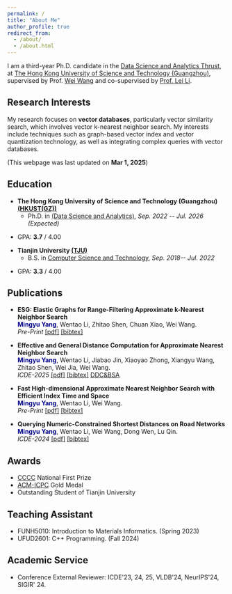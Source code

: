 ```yaml
---
permalink: /
title: "About Me"
author_profile: true
redirect_from: 
  - /about/
  - /about.html
---
```

I am a third-year Ph.D. candidate in the [Data Science and Analytics Thrust](https://dsa.hkust-gz.edu.cn), at [The Hong Kong University of Science and Technology (Guangzhou)](https://www.hkust-gz.edu.cn/), supervised by Prof. [Wei Wang](http://wei-wang.net) and co-supervised by [Prof. Lei Li](https://sites.google.com/view/leili).


## Research Interests
My research focuses on **vector databases**, particularly vector similarity search, which involves vector k-nearest neighbor search. My interests include techniques such as graph-based vector index and vector quantization technology, as well as integrating complex queries with vector databases.

(This webpage was last updated on **Mar 1, 2025**)


## Education
* **The Hong Kong University of Science and Technology (Guangzhou) [(HKUST(GZ))](https://www.hkust-gz.edu.cn/)**
  * Ph.D. in [(Data Science and Analytics)](https://dsa.hkust-gz.edu.cn/),  *Sep. 2022 -- Jul. 2026 (Expected)*
 - GPA: **3.7** / 4.00

* **Tianjin University [(TJU)](https://cic.tju.edu.cn/)**
  * B.S. in [Computer Science and Technology](https://cic.tju.edu.cn/),  *Sep. 2018-- Jul. 2022*
- GPA: **3.3** / 4.00

## Publications
- **ESG: Elastic Graphs for Range-Filtering Approximate k-Nearest Neighbor Search**\
  <span style="color:darkblue">**Mingyu Yang**</span>, Wentao Li, Zhitao Shen, Chuan Xiao, Wei Wang. \
  *Pre-Print* [[pdf]](https://arxiv.org/abs/2504.04018) [[bibtex]](https://arxiv.org/abs/2504.04018)

- **Effective and General Distance Computation for Approximate Nearest Neighbor Search**\
  <span style="color:darkblue">**Mingyu Yang**</span>, Wentao Li, Jiabao Jin, Xiaoyao Zhong, Xiangyu Wang, Zhitao Shen, Wei Jia, Wei Wang. \
  *ICDE-2025* [[pdf]](https://arxiv.org/abs/2404.16322) [[bibtex]](https://dblp.org/rec/journals/corr/abs-2404-16322.html?view=bibtex)
  <a class="github-button" href="https://github.com/mingyu-hkustgz/Res-Infer" data-show-count="true" aria-label="Star buttons/github-buttons on GitHub">DDC&BSA</a>

- **Fast High-dimensional Approximate Nearest Neighbor Search with Efficient Index Time and Space**\
  <span style="color:darkblue">**Mingyu Yang**</span>, Wentao Li, Wei Wang. \
  *Pre-Print* [[pdf]](https://arxiv.org/abs/2411.06158) [[bibtex]](https://dblp.org/rec/journals/corr/abs-2411-06158.html?view=bibtex)

- **Querying Numeric-Constrained Shortest Distances on Road Networks**\
  <span style="color:darkblue">**Mingyu Yang**</span>, Wentao Li, Wei Wang, Dong Wen, Lu Qin. \
  *ICDE-2024* [[pdf]](https://ieeexplore.ieee.org/abstract/document/10597684) [[bibtex]](https://dblp.org/rec/conf/icde/YangLWWQ24.html?view=bibtex)

## Awards
* [CCCC](https://gplt.patest.cn/regulation) National First Prize
* [ACM-ICPC](https://icpc.global/) Gold Medal
* Outstanding Student of Tianjin University

## Teaching Assistant
* FUNH5010: Introduction to Materials Informatics. (Spring 2023)
* UFUD2601: C++ Programming. (Fall 2024)

## Academic Service
* Conference External Reviewer: ICDE'23, 24, 25, VLDB'24, NeurIPS'24, SIGIR' 24.
